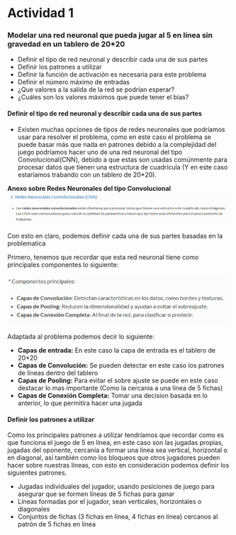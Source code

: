 # Actividad 1 

### Modelar una red neuronal que pueda jugar al 5 en línea sin gravedad en un tablero de 20*20
- Definir el tipo de red neuronal y describir cada una de sus partes 
- Definir los patrones a utilizar 
- Definir la función de activación es necesaria para este problema 
- Definir el número máximo de entradas
- ¿Que valores a la salida de la red se podrían esperar?
- ¿Cuáles son los valores máximos que puede tener el bias?

#### Definir el tipo de red neuronal y describir cada una de sus partes
- Existen muchas opciones de tipos de redes neuronales que podríamos usar para resolver el problema, como en este caso el problema se puede basar más que nada en patrones debido a la complejidad del juego podríamos hacer uno de una red neuronal del tipo Convolucional(CNN), debido a que estas son usadas comúnmente para procesar datos que tienen una estructura de cuadrícula (Y en este caso estaríamos trabando con un tablero de 20*20).

**Anexo sobre Redes Neuronales del tipo Convolucional**
![alt text](image.png)

Con esto en claro, podemos definir cada una de sus partes basadas en la problematica
 
Primero, tenemos que recordar que esta red neuronal tiene como principales componentes lo siguiente:

![alt text](image-1.png)

Adaptada al problema podemos decir lo siguiente:
- **Capas de entrada:** En este caso la capa de entrada es el tablero de 20*20
- **Capas de Convolución:** Se pueden detectar en este caso los patrones de lineas dentro del tablero
- **Capas de Pooling:**  Para evitar el sobre ajuste se puede en este caso destacar lo mas importante (Como la cercania a una linea de 5 fichas)
- **Capas de Conexión Completa:** Tomar una decision basada en lo anterior, lo que permitira hacer una jugada
  
#### Definir los patrones a utilizar 

Como los principales patrones a utilizar tendríamos que recordar como es que funciona el juego de 5 en línea, en este caso son las jugadas propias, jugadas del oponente, cercanía a formar una línea sea vertical, horizontal o en diagonal, así también como los bloqueos que otros jugadores pueden hacer sobre nuestras líneas, con esto en consideración podemos definir los siguientes patrones.

- Jugadas individuales del jugador, usando posiciones de juego para asegurar que se formen líneas de 5 fichas para ganar 
- Líneas formadas por el jugador, sean verticales, horizontales o diagonales 
- Conjuntos de fichas (3 fichas en línea, 4 fichas en línea) cercanos al patrón de 5 fichas en línea 